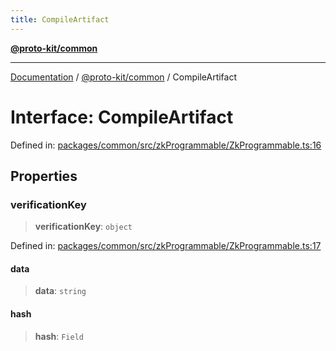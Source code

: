 ```yaml
---
title: CompileArtifact
---
```


[**@proto-kit/common**](../README.md)

***

[Documentation](../../../README.md) / [@proto-kit/common](../README.md) / CompileArtifact

# Interface: CompileArtifact

Defined in: [packages/common/src/zkProgrammable/ZkProgrammable.ts:16](https://github.com/proto-kit/framework/blob/4d6b3b6da51b3edee0fbf25ce72c1f59ec61e891/packages/common/src/zkProgrammable/ZkProgrammable.ts#L16)

## Properties

### verificationKey

> **verificationKey**: `object`

Defined in: [packages/common/src/zkProgrammable/ZkProgrammable.ts:17](https://github.com/proto-kit/framework/blob/4d6b3b6da51b3edee0fbf25ce72c1f59ec61e891/packages/common/src/zkProgrammable/ZkProgrammable.ts#L17)

#### data

> **data**: `string`

#### hash

> **hash**: `Field`
